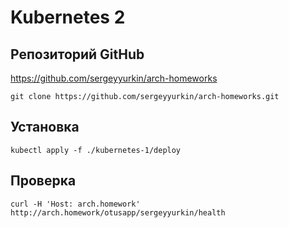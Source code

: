 # Kubernetes 2

## Репозиторий GitHub

https://github.com/sergeyyurkin/arch-homeworks

```
git clone https://github.com/sergeyyurkin/arch-homeworks.git
```

## Установка

```
kubectl apply -f ./kubernetes-1/deploy
```

## Проверка

```
curl -H 'Host: arch.homework' http://arch.homework/otusapp/sergeyyurkin/health
```
